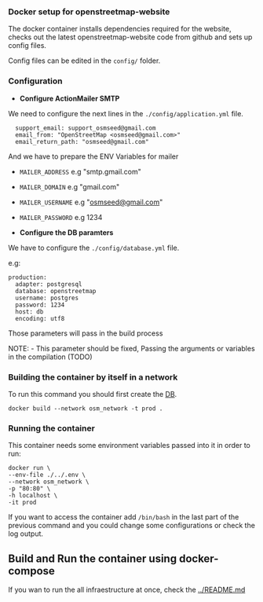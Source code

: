 ### Docker setup for openstreetmap-website

The docker container installs dependencies required for the website, checks out the latest openstreetmap-website code from github and sets up config files.

Config files can be edited in the `config/` folder.

###  Configuration

- **Configure ActionMailer SMTP**

We need to configure the next lines in the `./config/application.yml` file.

```
  support_email: support_osmseed@gmail.com
  email_from: "OpenStreetMap <osmseed@gmail.com>"
  email_return_path: "osmseed@gmail.com"

```

And we have to prepare the ENV Variables for mailer


- `MAILER_ADDRESS` e.g "smtp.gmail.com"
- `MAILER_DOMAIN` e.g "gmail.com"
- `MAILER_USERNAME` e.g "osmseed@gmail.com"
- `MAILER_PASSWORD` e.g 1234

- **Configure the DB paramters**

We have to configure the `./config/database.yml` file.

e.g:

```
production:
  adapter: postgresql
  database: openstreetmap
  username: postgres
  password: 1234
  host: db
  encoding: utf8
```

Those parameters will pass in the build process

NOTE:
	- This parameter should be fixed, Passing the arguments or variables in the compilation (TODO)


### Building the container by itself in a network

To run this command you should first create the [DB](https://github.com/developmentseed/osm-seed/tree/master/db).


```
docker build --network osm_network -t prod .

```

### Running the container

This container needs some environment variables passed into it in order to run:

```
docker run \
--env-file ./../.env \
--network osm_network \
-p "80:80" \
-h localhost \
-it prod 
```

If you want to access the container add `/bin/bash` in the last part of the previous command and you could change some configurations or check the log output.


## Build and Run the container using docker-compose

If you wan to run the  all infraestructure at once, check the [../README.md](https://github.com/developmentseed/osm-seed/blob/master/README.md)




